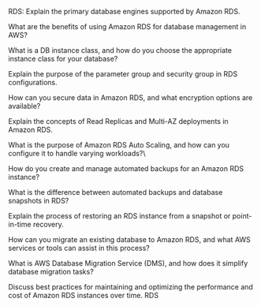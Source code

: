 RDS:
  Explain the primary database engines supported by Amazon RDS.
  
  What are the benefits of using Amazon RDS for database management in AWS?
  
  What is a DB instance class, and how do you choose the appropriate instance class for your database?
  
  Explain the purpose of the parameter group and security group in RDS configurations.
  
  How can you secure data in Amazon RDS, and what encryption options are available?
  
  Explain the concepts of Read Replicas and Multi-AZ deployments in Amazon RDS.
  
  What is the purpose of Amazon RDS Auto Scaling, and how can you configure it to handle varying workloads?\
  
  How do you create and manage automated backups for an Amazon RDS instance?
  
  What is the difference between automated backups and database snapshots in RDS?
  
  Explain the process of restoring an RDS instance from a snapshot or point-in-time recovery.
  
  How can you migrate an existing database to Amazon RDS, and what AWS services or tools can assist in this process?
  
  What is AWS Database Migration Service (DMS), and how does it simplify database migration tasks?
  
  Discuss best practices for maintaining and optimizing the performance and cost of Amazon RDS instances over time.
RDS

